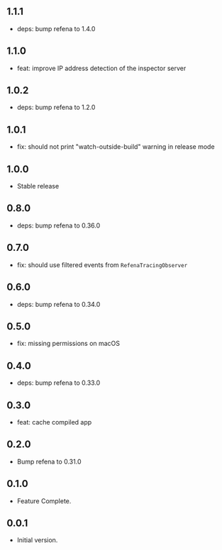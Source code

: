 ## 1.1.1

- deps: bump refena to 1.4.0

## 1.1.0

- feat: improve IP address detection of the inspector server

## 1.0.2

- deps: bump refena to 1.2.0

## 1.0.1

- fix: should not print "watch-outside-build" warning in release mode

## 1.0.0

- Stable release

## 0.8.0

- deps: bump refena to 0.36.0

## 0.7.0

- fix: should use filtered events from `RefenaTracingObserver`

## 0.6.0

- deps: bump refena to 0.34.0

## 0.5.0

- fix: missing permissions on macOS

## 0.4.0

- deps: bump refena to 0.33.0

## 0.3.0

- feat: cache compiled app

## 0.2.0

- Bump refena to 0.31.0

## 0.1.0

- Feature Complete.

## 0.0.1

- Initial version.
